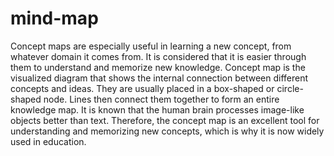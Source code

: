 # mind-map
Concept maps are especially useful in learning a new concept, from whatever domain it comes from. It is considered that it is easier through them to understand and memorize new knowledge. Concept map is the visualized diagram that shows the internal connection between different concepts and ideas. They are usually placed in a box-shaped or circle-shaped node. Lines then connect them together to form an entire knowledge map. It is known that the human brain processes image-like objects better than text. Therefore, the concept map is an excellent tool for understanding and memorizing new concepts, which is why it is now widely used in education.
